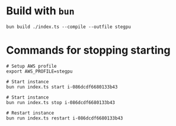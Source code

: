 # Build with `bun` 

```shell
bun build ./index.ts --compile --outfile stegpu
```

# Commands for stopping starting 

```shell
# Setup AWS profile
export AWS_PROFILE=stegpu 

# Start instance
bun run index.ts start i-086dcdf6680133b43

# Start instance
bun run index.ts stop i-086dcdf6680133b43

# Restart instance
bun run index.ts restart i-086dcdf6680133b43
```
